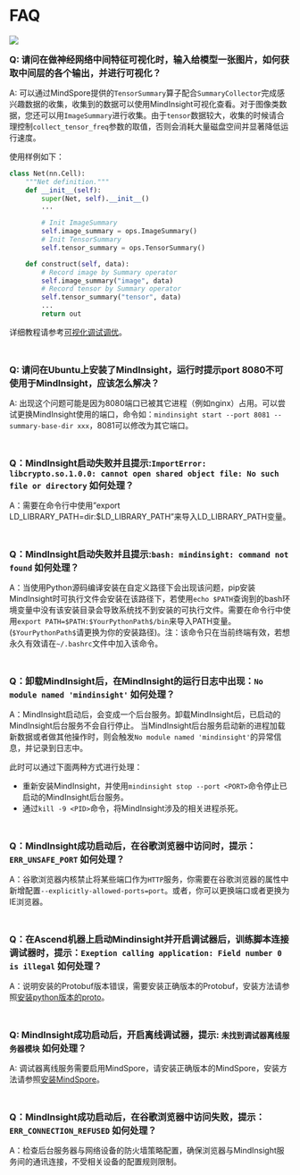 # FAQ

<a href="https://gitee.com/mindspore/docs/blob/master/docs/mindinsight/docs/source_zh_cn/faq.md" target="_blank"><img src="https://mindspore-website.obs.cn-north-4.myhuaweicloud.com/website-images/master/resource/_static/logo_source.png"></a>

<font size=3>**Q: 请问在做神经网络中间特征可视化时，输入给模型一张图片，如何获取中间层的各个输出，并进行可视化？**</font>

A: 可以通过MindSpore提供的`TensorSummary`算子配合`SummaryCollector`完成感兴趣数据的收集，收集到的数据可以使用MindInsight可视化查看。对于图像类数据，您还可以用`ImageSummary`进行收集。由于`tensor`数据较大，收集的时候请合理控制`collect_tensor_freq`参数的取值，否则会消耗大量磁盘空间并显著降低运行速度。

使用样例如下：

```python
class Net(nn.Cell):
    """Net definition."""
    def __init__(self):
        super(Net, self).__init__()
        ...

        # Init ImageSummary
        self.image_summary = ops.ImageSummary()
        # Init TensorSummary
        self.tensor_summary = ops.TensorSummary()

    def construct(self, data):
        # Record image by Summary operator
        self.image_summary("image", data)
        # Record tensor by Summary operator
        self.tensor_summary("tensor", data)
        ...
        return out
```

详细教程请参考[可视化调试调优](https://www.mindspore.cn/mindinsight/docs/zh-CN/master/summary_record.html#方式二-结合summary-api和summarycollector自定义收集网络中的数据)。

<br/>

<font size=3>**Q: 请问在Ubuntu上安装了MindInsight，运行时提示port 8080不可使用于MindInsight，应该怎么解决？**</font>

A: 出现这个问题可能是因为8080端口已被其它进程（例如nginx）占用。可以尝试更换MindInsight使用的端口，命令如：`mindinsight start --port 8081 --summary-base-dir xxx`，8081可以修改为其它端口。

<br/>

<font size=3>**Q：MindInsight启动失败并且提示:`ImportError: libcrypto.so.1.0.0: cannot open shared object file: No such file or directory` 如何处理？**</font>

A：需要在命令行中使用”export LD_LIBRARY_PATH=dir:$LD_LIBRARY_PATH”来导入LD_LIBRARY_PATH变量。

<br/>

<font size=3>**Q：MindInsight启动失败并且提示:`bash: mindinsight: command not found` 如何处理？**</font>

A：当使用Python源码编译安装在自定义路径下会出现该问题，pip安装MindInsight时可执行文件会安装在该路径下，若使用`echo $PATH`查询到的bash环境变量中没有该安装目录会导致系统找不到安装的可执行文件。需要在命令行中使用`export PATH=$PATH:$YourPythonPath$/bin`来导入PATH变量。
(`$YourPythonPath$`请更换为你的安装路径)。注：该命令只在当前终端有效，若想永久有效请在`~/.bashrc`文件中加入该命令。

<br/>

<font size=3>**Q：卸载MindInsight后，在MindInsight的运行日志中出现：`No module named 'mindinsight'` 如何处理？**</font>

A：MindInsight启动后，会变成一个后台服务。卸载MindInsight后，已启动的MindInsight后台服务不会自行停止。
当MindInsight后台服务启动新的进程加载新数据或者做其他操作时，则会触发`No module named 'mindinsight'`的异常信息，并记录到日志中。

此时可以通过下面两种方式进行处理：

- 重新安装MindInsight，并使用`mindinsight stop --port <PORT>`命令停止已启动的MindInsight后台服务。
- 通过`kill -9 <PID>`命令，将MindInsight涉及的相关进程杀死。

<br/>

<font size=3>**Q：MindInsight成功启动后，在谷歌浏览器中访问时，提示：`ERR_UNSAFE_PORT` 如何处理？**</font>

A：谷歌浏览器内核禁止将某些端口作为`HTTP`服务，你需要在谷歌浏览器的属性中新增配置`--explicitly-allowed-ports=port`。或者，你可以更换端口或者更换为IE浏览器。

<br/>

<font size=3>**Q：在Ascend机器上启动Mindinsight并开启调试器后，训练脚本连接调试器时，提示：`Exeption calling application: Field number 0 is illegal` 如何处理？**</font>

A：说明安装的Protobuf版本错误，需要安装正确版本的Protobuf，安装方法请参照[安装python版本的proto](https://www.hiascend.com/document/detail/zh/canncommercial/51RC1/envdeployment/instg/instg_000068.html)。

<br/>

<font size=3>**Q: MindInsight成功启动后，开启离线调试器，提示: `未找到调试器离线服务器模块` 如何处理？**</font>

A: 调试器离线服务需要启用MindSpore，请安装正确版本的MindSpore，安装方法请参照[安装MindSpore](https://www.mindspore.cn/install)。

<br/>

<font size=3>**Q：MindInsight成功启动后，在谷歌浏览器中访问失败，提示：`ERR_CONNECTION_REFUSED` 如何处理？**</font>

A：检查后台服务器与网络设备的防火墙策略配置，确保浏览器与MindInsight服务间的通讯连接，不受相关设备的配置规则限制。
